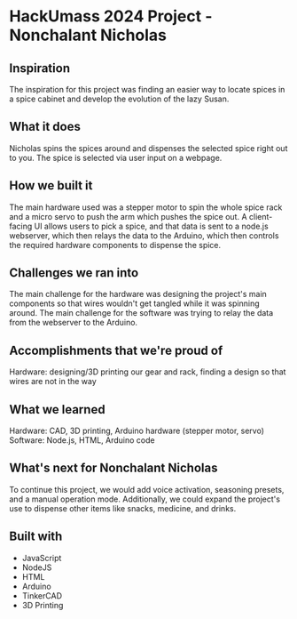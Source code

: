 # HackUmass 2024 Project - Nonchalant Nicholas
## Inspiration
The inspiration for this project was finding an easier way to locate spices in a spice cabinet and develop the evolution of the lazy Susan.

## What it does
Nicholas spins the spices around and dispenses the selected spice right out to you. The spice is selected via user input on a webpage.

## How we built it
The main hardware used was a stepper motor to spin the whole spice rack and a micro servo to push the arm which pushes the spice out. A client-facing UI allows users to pick a spice, and that data is sent to a node.js webserver, which then relays the data to the Arduino, which then controls the required hardware components to dispense the spice.

## Challenges we ran into
The main challenge for the hardware was designing the project's main components so that wires wouldn't get tangled while it was spinning around. The main challenge for the software was trying to relay the data from the webserver to the Arduino.

## Accomplishments that we're proud of
Hardware: designing/3D printing our gear and rack, finding a design so that wires are not in the way

## What we learned
Hardware: CAD, 3D printing, Arduino hardware (stepper motor, servo) Software: Node.js, HTML, Arduino code

## What's next for Nonchalant Nicholas
To continue this project, we would add voice activation, seasoning presets, and a manual operation mode. Additionally, we could expand the project's use to dispense other items like snacks, medicine, and drinks.

## Built with
- JavaScript
- NodeJS
- HTML
- Arduino
- TinkerCAD
- 3D Printing
